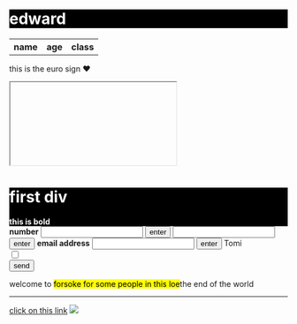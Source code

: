 <!DOCTYPE html>
<html>

<h1 style="color:white;background-color:black;">
  edward
</h1>
<table>
  <tr>
    <th>name</th>
    <th>age</th>
    <th>class</th>
  </tr>
</table>
<body>
  <p>this is the euro sign &#9829;</p>
  <iframe sr="https://www.youtube.com/watch?v=nu_pCVPKzTk&t=2s" height"></iframe>
  <div style="color:white;background-color:black;">
  <h1>first div</h1>
  <b>this is bold</b>
    </div>
  <form action="form.html"method="GET">
    <b>number</b>
    <input type="text your number">
    <button>enter</button>
    <input type="credit card" id="card number">
    <button>enter</button>
    <b>email address</b>  
    <input type="What is your email">
    <button>enter</button>
    <label for="username">Tomi</label>
    <br>
    <input type="checkbox" name="username"
     id="username" value="Tomi">
    <br>
     <input type="submit" value="send">
  </form>
  <p>
    welcome to
    <mark>forsoke for some people in this loe</mark>the end of the world
    <hr>
  </p><a href="https://google.com">click on this link</a>
  <img src="https://tse2.mm.bing.net/th?id=OIP.Lmnqh3bFqVttBUnlp-kjuwEsEs&pid=Api&P=0&h=220">
</body>
 

</html>
